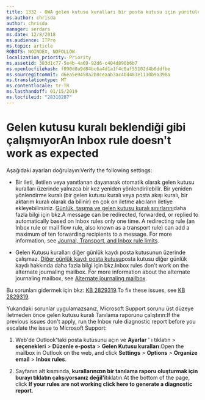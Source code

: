 ```yaml
---
title: 1332 - OWA gelen kutusu kuralları bir posta kutusu için yürütülen değil
ms.author: chrisda
author: chrisda
manager: serdars
ms.date: 12/8/2018
ms.audience: ITPro
ms.topic: article
ROBOTS: NOINDEX, NOFOLLOW
localization_priority: Priority
ms.assetid: 383d1c77-5e4b-4a69-92d6-c404d890b6b7
ms.openlocfilehash: f090d0a9d84bc6a4d1a1f4c0af55102d4b0ddfbe
ms.sourcegitcommit: d6ea5e9458a2b8ceaab3ac4bd483e1130b9a398a
ms.translationtype: MT
ms.contentlocale: tr-TR
ms.lasthandoff: 01/15/2019
ms.locfileid: "28318287"
---
```

# <a name="an-inbox-rule-doesnt-work-as-expected"></a><span data-ttu-id="115c7-102">Gelen kutusu kuralı beklendiği gibi çalışmıyor</span><span class="sxs-lookup"><span data-stu-id="115c7-102">An Inbox rule doesn't work as expected</span></span>

<span data-ttu-id="115c7-103">Aşağıdaki ayarları doğrulayın:</span><span class="sxs-lookup"><span data-stu-id="115c7-103">Verify the following settings:</span></span>
  
- <span data-ttu-id="115c7-p101">Bir ileti, iletilen veya yanıtlanan dayanarak otomatik olarak gelen kutusu kuralları üzerinde yalnızca bir kez yeniden yönlendirilebilir. Bir yeniden yönlendirme kuralı (bir gelen kutusu kuralı veya posta akışı kuralı, bir aktarım kuralı olarak da bilinir) en çok on iletme alıcıların iletiye ekleyebilirsiniz. [Günlük, taşıma ve gelen kutusu kuralı sınırlarını](https://docs.microsoft.com/office365/servicedescriptions/exchange-online-service-description/exchange-online-limits)daha fazla bilgi için bkz.</span><span class="sxs-lookup"><span data-stu-id="115c7-p101">A message can be redirected, forwarded, or replied to automatically based on Inbox rules only one time. A redirecting rule (an Inbox rule or mail flow rule, also known as a transport rule) can add a maximum of ten forwarding recipients to a message. For more information, see [Journal, Transport, and Inbox rule limits](https://docs.microsoft.com/office365/servicedescriptions/exchange-online-service-description/exchange-online-limits).</span></span>
    
- <span data-ttu-id="115c7-p102">Gelen Kutusu kuralları diğer günlük kaydı posta kutusunun üzerinde çalışmaz. [Diğer günlük kaydı posta kutusu](https://docs.microsoft.com/Exchange/security-and-compliance/journaling/journaling#alternate-journaling-mailbox)posta kutusu diğer günlük kaydı hakkında daha fazla bilgi için bkz.</span><span class="sxs-lookup"><span data-stu-id="115c7-p102">Inbox rules don't work on the alternate journaling mailbox. For more information about the alternate journaling mailbox, see [Alternate journaling mailbox](https://docs.microsoft.com/Exchange/security-and-compliance/journaling/journaling#alternate-journaling-mailbox).</span></span>
    
<span data-ttu-id="115c7-109">Bu sorunları gidermek için bkz: [KB 2829319](https://support.microsoft.com/kb/2829319).</span><span class="sxs-lookup"><span data-stu-id="115c7-109">To fix these issues, see [KB 2829319](https://support.microsoft.com/kb/2829319).</span></span>
  
<span data-ttu-id="115c7-110">Yukarıdaki sorunlar uygulamazsanız, Microsoft Support sorunu üst düzeye iletmeden önce gelen kutusu kuralı Tanılama raporunu çalıştırın:</span><span class="sxs-lookup"><span data-stu-id="115c7-110">If the previous issues don't apply, run the Inbox rule diagnostic report before you escalate the issue to Microsoft Support:</span></span>
  
1. <span data-ttu-id="115c7-111">Web'de Outlook'taki posta kutusunu açın ve **Ayarlar** ' ı tıklatın \> **seçenekleri** \> **Düzenle e-posta** \> **Gelen Kutusu kuralları**.</span><span class="sxs-lookup"><span data-stu-id="115c7-111">Open the mailbox in Outlook on the web, and click **Settings** \> **Options** \> **Organize email** \> **Inbox rules**.</span></span>
    
2. <span data-ttu-id="115c7-112">Sayfanın alt kısmında, **kurallarınızın bir tanılama raporu oluşturmak için burayı tıklatın çalışıyorsanız değil'i**tıklatın.</span><span class="sxs-lookup"><span data-stu-id="115c7-112">At the bottom of the page, click **If your rules are not working click here to generate a diagnostic report**.</span></span>
    

